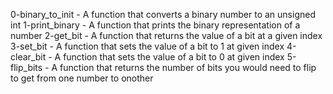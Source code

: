 0-binary_to_init - A function that converts a binary number to an unsigned int
1-print_binary - A function that prints the binary representation of a number
2-get_bit - A function that returns the value of a bit at a given index
3-set_bit - A function that sets the value of a bit to 1 at given index
4-clear_bit - A function that sets the value of a bit to 0 at given index
5-flip_bits - A function that returns the number of bits you would need to flip to get from one number to onother
